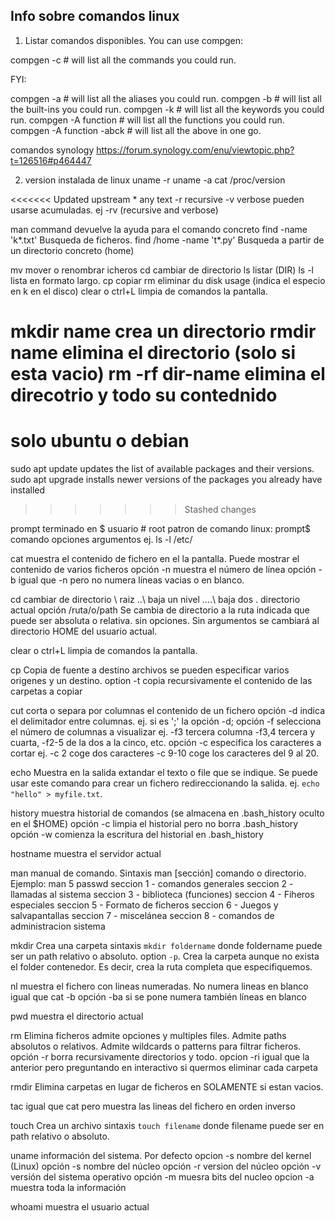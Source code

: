 ## Info sobre comandos linux

1. Listar comandos disponibles. You can use compgen:

  compgen -c # will list all the commands you could run.


  FYI:

  compgen -a # will list all the aliases you could run.
  compgen -b # will list all the built-ins you could run.
  compgen -k # will list all the keywords you could run.
  compgen -A function # will list all the functions you could run.
  compgen -A function -abck # will list all the above in one go.

comandos synology
https://forum.synology.com/enu/viewtopic.php?t=126516#p464447

2. version instalada de linux
uname -r
uname -a
cat /proc/version

<<<<<<< Updated upstream
\* any text
-r recursive
-v verbose
pueden usarse acumuladas. ej -rv (recursive and verbose)


man command devuelve la ayuda para el comando concreto
find -name 'k*.txt' Busqueda de ficheros.
find /home -name 't*.py' Busqueda a partir de un directorio concreto (home)

mv mover o renombrar icheros
cd cambiar de directorio
ls listar (DIR)
ls -l lista en formato largo.
cp copiar
rm eliminar
du disk usage (indica el especio en k en el disco)
clear o ctrl+L limpia de comandos la pantalla.

mkdir name crea un directorio
rmdir name elimina el directorio (solo si esta vacio)
rm -rf dir-name elimina el direcotrio y todo su contednido
=======

solo ubuntu o debian
====================
sudo apt update
updates the list of available packages and their versions.
sudo apt upgrade
installs newer versions of the packages you already have installed
>>>>>>> Stashed changes

prompt terminado en $ usuario # root
patron de comando linux:
prompt$ comando opciones argumentos   ej. ls -l /etc/



cat       muestra el contenido de fichero en el la pantalla. Puede mostrar el contenido de varios ficheros
              opción -n muestra el número de línea
              opción -b igual que -n pero no numera líneas vacias o en blanco.

cd          cambiar de directorio \ raiz ..\ baja un nivel ..\..\ baja dos . directorio actual
              opción /ruta/o/path Se cambia  de directorio a la ruta indicada que puede ser absoluta o relativa.
              sin opciones. Sin argumentos se cambiará al directorio HOME del usuario actual.


clear       o ctrl+L limpia de comandos la pantalla.

cp          Copia de fuente a destino archivos se pueden especificar varios origenes y un destino.
              option -t copia recursivamente el contenido de las carpetas a copiar


cut       corta o separa por columnas el contenido de un fichero
              opción -d indica el delimitador entre columnas. ej. si es ';' la opción -d;
              opción -f selecciona el número de columnas a visualizar ej. -f3 tercera columna -f3,4 tercera y cuarta, -f2-5 de la dos a la cinco, etc.
              opción -c especifica los caracteres a cortar ej. -c 2 coge dos caracteres -c 9-10 coge los caracteres del 9 al 20.

echo        Muestra en la salida extandar el texto o file que se indique. Se puede usar este comando para crear un fichero redireccionando la salida. ej. `echo "hello" > myfile.txt`.


history     muestra historial de comandos (se almacena en .bash_history oculto en el $HOME)
              opción -c limpia el historial pero no borra .bash_history
              opción -w comienza la escritura del historial en .bash_history

hostname    muestra el servidor actual

man         manual de comando. Sintaxis man [sección] comando o directorio. Ejemplo: man 5 passwd
              seccion 1 - comandos generales
              seccion 2 - llamadas al sistema
              seccion 3 - biblioteca (funciones)
              seccion 4 - Fiheros especiales
              seccion 5 - Formato de ficheros
              seccion 6 - Juegos y salvapantallas
              seccion 7 - miscelánea
              seccion 8 - comandos de administracion sistema

mkdir       Crea una carpeta sintaxis `mkdir foldername` donde foldername puede ser un path relativo o absoluto.
              option `-p`. Crea la carpeta aunque no exista el folder contenedor. Es decir, crea la ruta completa que especifiquemos.


nl          muestra el fichero con lineas numeradas. No numera lineas en blanco igual que cat -b
              opción -ba si se pone numera también líneas en blanco

pwd         muestra el directorio actual

rm          Elimina ficheros admite opciones y multiples files. Admite paths absolutos o relativos.
            Admite wildcards o patterns para filtrar ficheros.
                opción -r borra recursivamente directorios y todo.
                opcion -ri igual que la anterior pero preguntando en interactivo si quermos eliminar cada carpeta

rmdir       Elimina carpetas en lugar de ficheros en SOLAMENTE si estan vacios.

tac         igual que cat pero muestra las lineas del fichero en orden inverso

touch       Crea un archivo sintaxis `touch filename` donde filename puede ser en path relativo o absoluto.

uname       información del sistema. Por defecto opcion -s nombre del kernel (Linux)
              opción -s nombre del núcleo
              opción -r version del núcleo
              opción -v versión del sistema operativo
              opción -m muesra bits del nucleo
              opcion -a muestra toda la información

whoami      muestra el usuario actual
